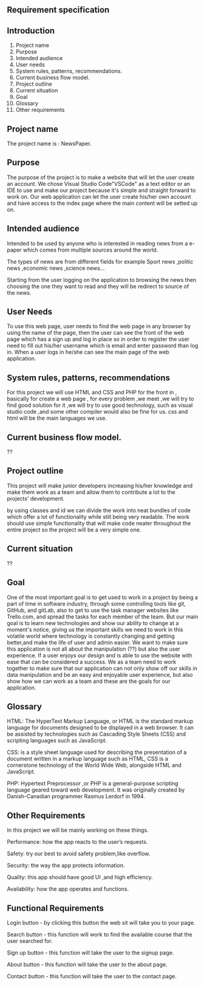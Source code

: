 ## Requirement specification
## **Introduction**

1. Project name
2. Purpose
3. Intended audience
4. User needs
5. System rules, patterns, recommendations.
6. Current business flow model.
7. Project outline
8. Current situation
9. Goal
10. Glossary
11. Other requirements

## Project name
The project name is : NewsPaper.

## Purpose

The purpose of the project is to make a website that will let the user create an account.
We chose Visual Studio Code"VSCode" as a text editor or an IDE to use and make our project because it's simple and straight forward to work on. 
Our web application can let the user create his/her own account and have access to the index page where the main content will be setted up on.

## Intended audience
Intended to be used by anyone who is interested in reading news from a e-paper which comes from multiple sources around the world.

The types of news are from different fields for example Sport news ,politic news ,economic news ,science news...

Starting from the user logging on the application to browsing the news then choosing the one they want to read and they will be redirect to source of the news. 
   

## User Needs
To use this web page, user needs to find the web page in any browser by using the name of the page, then the user can see the front of the web page which has a sign up and log in place so in order to register the user need to fill out his/her username which is email and enter password than log in. When a user logs in he/she can see the main page of the web application.

## System rules, patterns, recommendations

For this project we will use HTML and CSS and PHP for the front in , basically for create a web page , for every problem ,we meet ,we will try to find good solution for it ,we will try to use good technology, such as visual studio code ,and some other compiler would also be fine for us. css and html will be the main languages we use.

## Current business flow model.
??
## Project outline

This project will make junior developers increasing his/her knowledge and make them work as a team and allow them to contribute a lot to the projects' development.

by using classes and id we can divide the work into neat bundles of code which offer a lot of functionality while still being very readable. The work should use simple functionality that will make code neater throughout the entire project so the project will be a very simple one.


## Current situation
??

## Goal

One of the most important goal is to get used to work in a project by being a part of time in software industry, through some controlling tools like git, GitHub, and gitLab, also to get to use the task manager websites like Trello.com, and spread the tasks for each member of the team.
But our main goal is to learn new technologies and show our ability to change at a moment's notice, giving us the important skills we need to work in this volatile world where technology is constantly changing and getting better,and make the life of user and admin easier.
We want to make sure this application is not all about the manipulation (??) but also the user experience. If a user enjoys our design and is able to use the website with ease that can be considered a success.
We as a team need to work together to make sure that our application can not only show off our skills in data manipulation and be an easy and enjoyable user experience, but also show how we can work as a team and these are the goals for our application.


## Glossary

HTML: The HyperText Markup Language, or HTML is the standard markup language for documents designed to be displayed in a web browser. It can be assisted by technologies such as Cascading Style Sheets (CSS) and scripting languages such as JavaScript.

CSS: is a style sheet language used for describing the presentation of a document written in a markup language such as HTML, CSS is a cornerstone technology of the World Wide Web, alongside HTML and JavaScript.

PHP: Hypertext Preprocessor ,or PHP is a general-purpose scripting language geared toward web development. It was originally created by Danish-Canadian programmer Rasmus Lerdorf in 1994.

## Other Requirements 
In this project we will be mainly working on these things.
   
Performance: how the app reacts to the user’s requests.
   
Safety: try our best to avoid safety problem,like overflow.
   
Security: the way the app protects information.

Quality: this app should have good UI ,and high efficiency.
   
Availability: how the app operates and functions.
   
## Functional Requirements
Login button - by clicking this button the web sit will take you to your page.
 
Search button - this function will work to find the available course that the user searched for.
 
Sign up button - this function will take the user to the signup page.

About button - this function will take the user to the about page.
 
Contact button - this function will take the user to the contact page. 